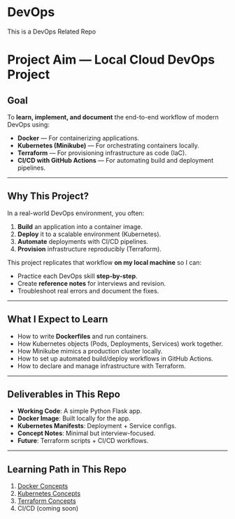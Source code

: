 # DevOps
This is a DevOps Related Repo 

# Project Aim — Local Cloud DevOps Project

## Goal
To **learn, implement, and document** the end-to-end workflow of modern DevOps using:
- **Docker** — For containerizing applications.
- **Kubernetes (Minikube)** — For orchestrating containers locally.
- **Terraform** — For provisioning infrastructure as code (IaC).
- **CI/CD with GitHub Actions** — For automating build and deployment pipelines.

---

## Why This Project?
In a real-world DevOps environment, you often: 
1. **Build** an application into a container image.
2. **Deploy** it to a scalable environment (Kubernetes).
3. **Automate** deployments with CI/CD pipelines.
4. **Provision** infrastructure reproducibly (Terraform).

This project replicates that workflow **on my local machine** so I can:
- Practice each DevOps skill **step-by-step**.
- Create **reference notes** for interviews and revision.
- Troubleshoot real errors and document the fixes.

---

## What I Expect to Learn
- How to write **Dockerfiles** and run containers.
- How Kubernetes objects (Pods, Deployments, Services) work together.
- How Minikube mimics a production cluster locally.
- How to set up automated build/deploy workflows in GitHub Actions.
- How to declare and manage infrastructure with Terraform.

---

## Deliverables in This Repo
- **Working Code**: A simple Python Flask app.
- **Docker Image**: Built locally for the app.
- **Kubernetes Manifests**: Deployment + Service configs.
- **Concept Notes**: Minimal but interview-focused.
- **Future**: Terraform scripts + CI/CD workflows.

---

## Learning Path in This Repo
1. [Docker Concepts](concepts/docker.md)
2. [Kubernetes Concepts](concepts/kubernetes.md)
3. [Terraform Concepts](./concepts/terraform.md)
4. CI/CD (coming soon)
